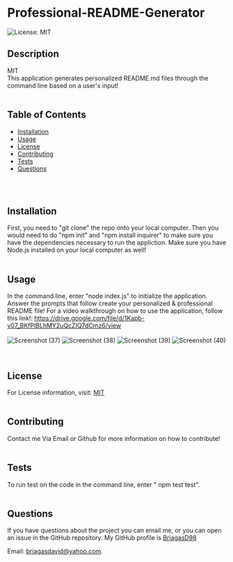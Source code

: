 # Professional-README-Generator
 ![License: MIT](https://img.shields.io/badge/License-MIT-yellow.svg)

  ## Description
  MIT
  <br/>
  This application generates personalized README.md files through the command line based on a user's input!
  <br/>
  <br/>

  ## Table of Contents
  * [Installation](#Installation)
  * [Usage](#Usage)
  * [License](#License)
  * [Contributing](#Contributing)
  * [Tests](#Tests)
  * [Questions](#Questions)
  <br/>
  <br/>

  ## Installation
  First, you need to "git clone" the repo onto your local computer. Then you would need to do "npm init" and "npm install inquirer" to make sure you have the dependencies necessary to run the appliction. Make sure you have Node.js installed on your local computer as well!
  <br/>
  <br/>
  ## Usage
  In the command line, enter "node index.js" to initialize the application. Answer the prompts that follow create your personalized & professional README file!
  For a video walkthrough on how to use the application, follow this link!:
  https://drive.google.com/file/d/1Kapb-v07_BKfPlBLhMY2uQcZIQ7dCmz6/view
  <br/>
  <br/>
![Screenshot (37)](https://user-images.githubusercontent.com/83102464/125222271-589fcb00-e28f-11eb-89dc-5b8b4676a647.png)
![Screenshot (38)](https://user-images.githubusercontent.com/83102464/125222278-5c335200-e28f-11eb-8677-df37fb2d1f82.png)
![Screenshot (39)](https://user-images.githubusercontent.com/83102464/125222290-5fc6d900-e28f-11eb-9616-2cda8552bc08.png)
![Screenshot (40)](https://user-images.githubusercontent.com/83102464/125222298-62c1c980-e28f-11eb-9faf-0a1069fcbc0d.png)

  <br/>
  
  ## License
  For License information, visit:
  [MIT](https://opensource.org/licenses/MIT)
  <br/>
  <br/>
  ## Contributing
  Contact me Via Email or Github for more information on how to contribute!
  <br/>
  <br/>
  ## Tests
  To run test on the code in the command line, enter " npm test test".
  <br/>
  <br/>
  ## Questions  
  If you have questions about the project you can email me, or you can open an issue in the GitHub repository.
  My GitHub profile is [BriagasD98](https://github.com/BriagasD98)  
    
  Email: [briagasdavid@yahoo.com](mailto:briagasdavid@yahoo.com).  
